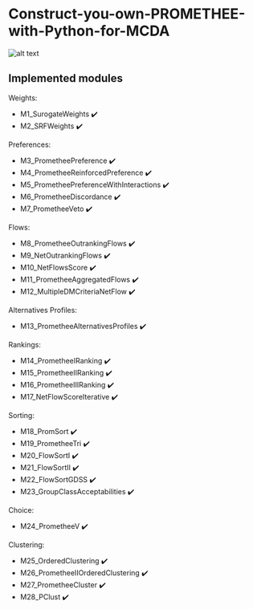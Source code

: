 # Construct-you-own-PROMETHEE-with-Python-for-MCDA
![alt text](https://github.com/WAndraszyk/Construct-your-own-PROMETHEE-with-Python-for-MCDA/blob/main/mapa.jpg "Schemat modułów")

## Implemented modules
Weights:
- M1_SurogateWeights  :heavy_check_mark:
- M2_SRFWeights  :heavy_check_mark:

Preferences:
- M3_PrometheePreference  :heavy_check_mark:
- M4_PrometheeReinforcedPreference  :heavy_check_mark:
- M5_PrometheePreferenceWithInteractions  :heavy_check_mark:
- M6_PrometheeDiscordance  :heavy_check_mark:
- M7_PrometheeVeto  :heavy_check_mark:

Flows:
- M8_PrometheeOutrankingFlows  :heavy_check_mark:
- M9_NetOutrankingFlows :heavy_check_mark: 
- M10_NetFlowsScore :heavy_check_mark:
- M11_PrometheeAggregatedFlows :heavy_check_mark:
- M12_MultipleDMCriteriaNetFlow :heavy_check_mark:

Alternatives Profiles:
- M13_PrometheeAlternativesProfiles :heavy_check_mark:

Rankings:
- M14_PrometheeIRanking :heavy_check_mark:
- M15_PrometheeIIRanking :heavy_check_mark:
- M16_PrometheeIIIRanking :heavy_check_mark:
- M17_NetFlowScoreIterative :heavy_check_mark:

Sorting:
- M18_PromSort :heavy_check_mark:
- M19_PrometheeTri :heavy_check_mark:
- M20_FlowSortI :heavy_check_mark:
- M21_FlowSortII :heavy_check_mark:
- M22_FlowSortGDSS :heavy_check_mark:
- M23_GroupClassAcceptabilities :heavy_check_mark:

Choice:
- M24_PrometheeV :heavy_check_mark:

Clustering:
- M25_OrderedClustering :heavy_check_mark:
- M26_PrometheeIIOrderedClustering :heavy_check_mark:
- M27_PrometheeCluster :heavy_check_mark:
- M28_PClust :heavy_check_mark:
